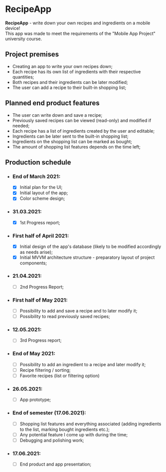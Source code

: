 # RecipeApp
**RecipeApp** - write down your own recipes and ingredients on a mobile device!  
This app was made to meet the requirements of the "Mobile App Project" university course.


## Project premises  
- Creating an app to write your own recipes down;
- Each recipe has its own list of ingredients with their respective quantities;
- Both recipes and their ingredients can be later modified;
- The user can add a recipe to their built-in shopping list;

## Planned end product features
- The user can write down and save a recipe;
- Previously saved recipes can be viewed (read-only) and modified if needed;
- Each recipe has a list of ingredients created by the user and editable;
- Ingredients can be later sent to the built-in shopping list;
- Ingredients on the shopping list can be marked as bought;
- The amount of shopping list features depends on the time left;

## Production schedule
- ### End of March 2021:
	- [x] Initial plan for the UI;
	- [x] Initial layout of the app;
	- [x] Color scheme design;
- ### 31.03.2021:
	- [x] 1st Progress report;
- ### First half of April 2021:
	- [x] Initial design of the app's database (likely to be modified accordingly as needs arise);
	- [x] Initial MVVM architecture structure - preparatory layout of project components;
- ### 21.04.2021:
	- [ ] 2nd Progress Report;
- ### First half of May 2021:
	- [ ] Possibility to add and save a recipe and to later modify it;
	- [ ] Possibility to read previously saved recipes;
- ### 12.05.2021:
	- [ ] 3rd Progress report;
- ### End of May 2021:
	- [ ] Possibility to add an ingredient to a recipe and later modify it;
	- [ ] Recipe filtering / sorting;
	- [ ] Favorite recipes (list or filtering option)
- ### 26.05.2021:
	- [ ] App prototype;
- ### End of semester (17.06.2021):
	- [ ] Shopping list features and everything associated (adding ingredients to the list, marking bought ingredients etc.);
	- [ ] Any potential feature I come up with during the time;
	- [ ] Debugging and polishing work;
- ### 17.06.2021:
	- [ ] End product and app presentation;
